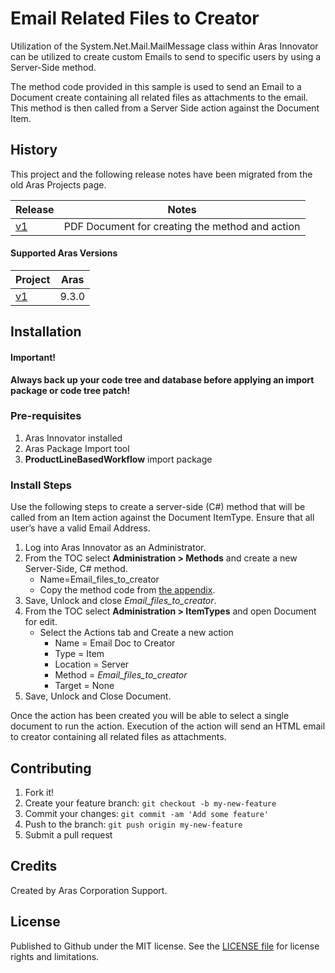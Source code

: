 # Email Related Files to Creator

Utilization of the System.Net.Mail.MailMessage class within Aras Innovator can be utilized to create custom Emails to send to specific users by using a Server-Side method.

The method code provided in this sample is used to send an Email to a Document create containing all related files as attachments to the email. This method is then called from a Server Side action against the Document Item.

## History

This project and the following release notes have been migrated from the old Aras Projects page.

Release | Notes
--------|--------
[v1](https://github.com/ArasLabs/email-related-files/releases/tag/v1) | PDF Document for creating the method and action

#### Supported Aras Versions

Project | Aras
--------|------
[v1](https://github.com/ArasLabs/email-related-files/releases/tag/v1) | 9.3.0

## Installation

#### Important!
**Always back up your code tree and database before applying an import package or code tree patch!**

### Pre-requisites

1. Aras Innovator installed
2. Aras Package Import tool
3. **ProductLineBasedWorkflow** import package

### Install Steps

Use the following steps to create a server-side (C#) method that will be called from an Item
action against the Document ItemType. Ensure that all user’s have a valid Email Address.

1. Log into Aras Innovator as an Administrator.
2. From the TOC select **Administration > Methods** and create a new Server-Side, C#
method.
    - Name=Email_files_to_creator
    - Copy the method code from [the appendix](./Documentation/Email%20Related%20Files%20to%20Creator.pdf).
3. Save, Unlock and close *Email_files_to_creator*.
4. From the TOC select **Administration > ItemTypes** and open Document for edit.
    - Select the Actions tab and Create a new action
        - Name = Email Doc to Creator
        - Type = Item
        - Location = Server
        - Method = *Email_files_to_creator*
        - Target = None
5. Save, Unlock and Close Document.

Once the action has been created you will be able to select a single document to run the
action. Execution of the action will send an HTML email to creator containing all related files
as attachments.

## Contributing

1. Fork it!
2. Create your feature branch: `git checkout -b my-new-feature`
3. Commit your changes: `git commit -am 'Add some feature'`
4. Push to the branch: `git push origin my-new-feature`
5. Submit a pull request

## Credits

Created by Aras Corporation Support.

## License

Published to Github under the MIT license. See the [LICENSE file](./LICENSE.md) for license rights and limitations.
